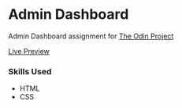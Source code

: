 # Admin Dashboard
Admin Dashboard assignment for [The Odin Project](https://www.theodinproject.com/)

[Live Preview](https://edgeboy47.github.io/odin-admin-dashboard/)

### Skills Used
- HTML
- CSS